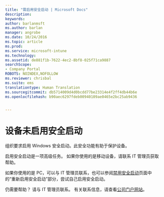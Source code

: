 ```yaml
---
title: "需启用安全启动 | Microsoft Docs"
description: 
keywords: 
author: barlanmsft
ms.author: barlan
manager: angrobe
ms.date: 10/24/2016
ms.topic: article
ms.prod: 
ms.service: microsoft-intune
ms.technology: 
ms.assetid: de881f1b-7622-4ec2-8bf8-025f71ca9887
searchScope:
- Company Portal
ROBOTS: NOINDEX,NOFOLLOW
ms.reviewer: chrisbal
ms.suite: ems
translationtype: Human Translation
ms.sourcegitcommit: db5714009d4d0bcdd77be23314e4f2ff4db44b6e
ms.openlocfilehash: b90aec6297fdeb00940109ae0465e2bc25ab9436


---
```



# <a name="device-doesnt-have-secure-boot-enabled"></a>设备未启用安全启动

组织要求启用 Windows 安全启动。此安全功能有助于保护设备。

启用安全启动是一项高级任务。 如果你使用的是移动设备，请联系 IT 管理员获取帮助。

如果你使用的是 PC，可以与 IT 管理员联系，也可以参阅[禁用安全启动](https://msdn.microsoft.com/library/windows/hardware/dn898540(v=vs.85).aspx)页面中的“重新启用安全启动”部分，尝试自己启用安全启动。

仍需要帮助？ 请与 IT 管理员联系。 有关联系信息，请查看[公司门户网站](http://portal.manage.microsoft.com)。



<!--HONumber=Dec16_HO3-->


